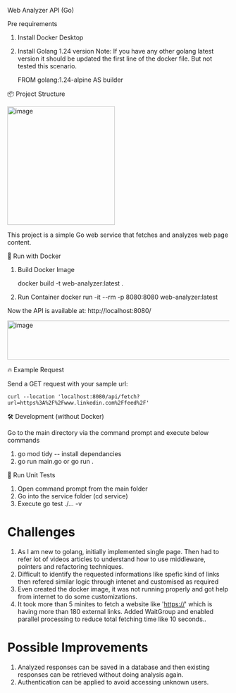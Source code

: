 Web Analyzer API (Go)

Pre requirements
1. Install Docker Desktop
2. Install Golang 1.24 version
   Note: If you have any other golang latest version it should be updated the first line of the docker file. But not tested this scenario.

   FROM golang:1.24-alpine AS builder

📦 Project Structure

<img width="244" height="269" alt="image" src="https://github.com/user-attachments/assets/03ad2ec7-7fba-4216-a651-3dc415d11e06" />


This project is a simple Go web service that fetches and analyzes web page content.

🚀 Run with Docker
1. Build Docker Image

    docker build -t web-analyzer:latest .

2. Run Container
    docker run -it --rm -p 8080:8080 web-analyzer:latest

Now the API is available at: http://localhost:8080/

<img width="1448" height="89" alt="image" src="https://github.com/user-attachments/assets/8bc5eafa-64ff-4330-b910-d3899b956a27" />

🔥 Example Request


Send a GET request with your sample url:

    curl --location 'localhost:8080/api/fetch?url=https%3A%2F%2Fwww.linkedin.com%2Ffeed%2F'



🛠 Development (without Docker)


Go to the main directory via the command prompt and execute below commands
1. go mod tidy     -- install dependancies
2. go run main.go or go run .

 
🧪 Run Unit Tests

1. Open command prompt from the main folder
2. Go into the service folder (cd service)
3. Execute go test ./... -v

# Challenges
1. As I am new to golang, initially implemented single page. Then had to refer lot of videos articles to understand how to use middleware, pointers and refactoring techniques.
2. Difficult to identify the requested informations like spefic kind of links then refered similar logic through intenet and customised as required
3. Even created the docker image, it was not running properly and got help from internet to do some customizations.
4. It took more than 5 minites to fetch a website like '[https://](https://elakiri.com/)' which is having more than 180 external links. Added WaitGroup and enabled parallel processing to reduce total fetching time like 10 seconds..
  

# Possible Improvements
 1. Analyzed responses can be saved in a database and then existing responses can be retrieved without doing analysis again.
 2. Authentication can be applied to avoid accessing unknown users.
   
